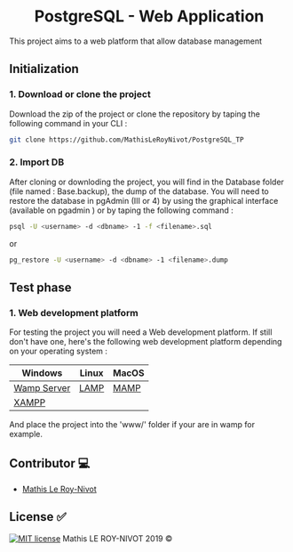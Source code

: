 <h1 align="center">PostgreSQL - Web Application</h1>

This project aims to a web platform that allow database management

## Initialization 

### 1. Download or clone the project
Download the zip of the project or clone the repository by taping the following command in your CLI :
```bash
git clone https://github.com/MathisLeRoyNivot/PostgreSQL_TP
```
### 2. Import DB 
After cloning or downloding the project, you will find in the Database folder (file named : Base.backup), the dump of the database. You will need to restore the database in pgAdmin (III or 4) by using the graphical interface (available on pgadmin ) or by taping the following command :

```bash
psql -U <username> -d <dbname> -1 -f <filename>.sql
```
or
```bash
pg_restore -U <username> -d <dbname> -1 <filename>.dump
```

## Test phase

### 1. Web development platform
For testing the project you will need a Web development platform. If still don't have one, here's the following web development platform depending on your operating system : 

| Windows | Linux | MacOS |
|---|---|---|
[Wamp Server](http://www.wampserver.com)  | [LAMP](https://doc.ubuntu-fr.org/lamp) | [MAMP](https://www.mamp.info/en/) |
[XAMPP](https://www.apachefriends.org/fr/download.html)|

And place the project into the 'www/' folder if your are in wamp for example.

## Contributor :computer:

- [Mathis Le Roy-Nivot](https://github.com/MathisLeRoyNivot "Go to @MathisLeRoyNivot's Github")

## License :white_check_mark:
[![MIT license](https://img.shields.io/badge/License-MIT-blue.svg)](https://github.com/MathisLeRoyNivot/PostgreSQL_DbManagement/blob/master/LICENSE) Mathis LE ROY-NIVOT 2019 ©
